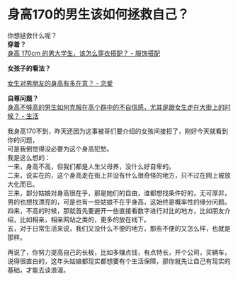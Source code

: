 # 身高170的男生该如何拯救自己？

你想拯救什么呢？  
**穿着？**  
[身高 170cm 的男大学生，该怎么穿衣搭配？ - 服饰搭配](http://www.zhihu.com/question/23096249)  

**女孩子的看法？**  

[女生对男朋友的身高有多在意？ - 恋爱](http://www.zhihu.com/question/27558004)  

**自尊问题？**  
[身高不够高的男生如何克服在高个群中的不自信感，尤其是跟女生走在大街上的时候？ - 生活](http://www.zhihu.com/question/20545938)  

我身高170不到，昨天还因为这事被哥们要介绍的女孩间接拒了，刚好今天就看到你的问题，  
可是我倒觉得没必要为这个身高犯愁。  
我是这么想的：  
一来，身高不高，但我们都是人生父母养，没什么好自卑的。  
二来，说实在的，这个身高走在街上并没有什么很奇怪的地方，只不过在网上被放大化而已。  
三来，部分姑娘对身高很在乎，那是她们的自由，谁都想找条件好的，无可厚非，男的也想找漂亮的，可是也有一些姑娘不在乎身高，这始终是概率性的缘分问题。  
四来，不高的时候，那就首先要避开一些直接看数字进行对比的地方，比如朋友介绍，比如相亲，相亲网站之类的，更多的放在线下。  
五，对于日常生活来说，我们又没什么不便的地方，那些不便的又怎么样，也就是那样。  

再说了，你努力提高自己的长板，比如多赚点钱，有点特长，开个公司，买辆车，说得很直白的，这年头姑娘都现实都想要有个生活保障，那你就先让自己有现实的基础，才能去谈浪漫。